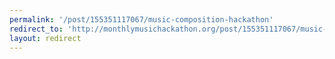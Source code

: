 ```yaml
---
permalink: '/post/155351117067/music-composition-hackathon'
redirect_to: 'http://monthlymusichackathon.org/post/155351117067/music-composition-hackathon'
layout: redirect
---
```

